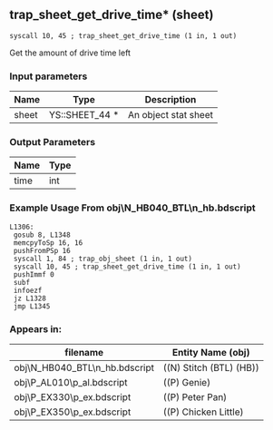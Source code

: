 ## trap_sheet_get_drive_time* (sheet)

`syscall 10, 45 ; trap_sheet_get_drive_time (1 in, 1 out)`

Get the amount of drive time left

### Input parameters
| Name | Type | Description
|------|------|------------
| sheet   | YS::SHEET_44 *   | An object stat sheet


### Output Parameters
| Name | Type
|------|-----
| time   | int   
### Example Usage From obj\N_HB040_BTL\n_hb.bdscript
```plaintext
L1306:
 gosub 8, L1348
 memcpyToSp 16, 16
 pushFromPSp 16
 syscall 1, 84 ; trap_obj_sheet (1 in, 1 out)
 syscall 10, 45 ; trap_sheet_get_drive_time (1 in, 1 out)
 pushImmf 0
 subf 
 infoezf 
 jz L1328
 jmp L1345
```


### Appears in:
| filename | Entity Name (obj)
|----------|-------------
| obj\N_HB040_BTL\n_hb.bdscript       | ((N) Stitch (BTL) (HB))          
| obj\P_AL010\p_al.bdscript       | ((P) Genie)          
| obj\P_EX330\p_ex.bdscript       | ((P) Peter Pan)          
| obj\P_EX350\p_ex.bdscript       | ((P) Chicken Little)          



